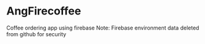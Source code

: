 # AngFirecoffee

Coffee ordering app using firebase
Note: Firebase environment data deleted from github for security
